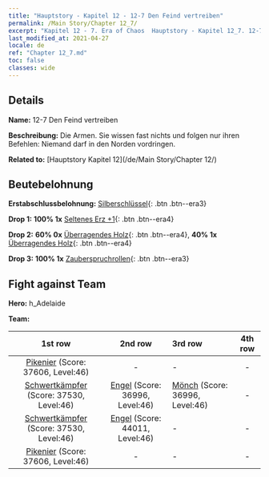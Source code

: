 ```yaml
---
title: "Hauptstory - Kapitel 12 - 12-7 Den Feind vertreiben"
permalink: /Main Story/Chapter 12_7/
excerpt: "Kapitel 12 - 7. Era of Chaos  Hauptstory - Kapitel 12_7. 12-7 Den Feind vertreiben"
last_modified_at: 2021-04-27
locale: de
ref: "Chapter 12_7.md"
toc: false
classes: wide
---
```


## Details

 **Name:** 12-7 Den Feind vertreiben

 **Beschreibung:** Die Armen. Sie wissen fast nichts und folgen nur ihren Befehlen: Niemand darf in den Norden vordringen.

 **Related to:** [Hauptstory Kapitel 12](/de/Main Story/Chapter 12/)

## Beutebelohnung

 **Erstabschlussbelohnung:** [Silberschlüssel](/ItemsDE/con_693/){: .btn .btn--era3}

 **Drop 1:** **100% 1x** [Seltenes Erz +1](/ItemsDE/mat_40/){: .btn .btn--era4}

 **Drop 2:** **60% 0x** [Überragendes Holz](/ItemsDE/mat_34/){: .btn .btn--era4}, **40% 1x** [Überragendes Holz](/ItemsDE/mat_34/){: .btn .btn--era4}

 **Drop 3:** **100% 1x** [Zauberspruchrollen](/ItemsDE/con_694/){: .btn .btn--era3}


## Fight against Team
 **Hero:** h_Adelaide

 **Team:**


  | 1st row | 2nd row | 3rd row | 4th row |
  |:----:|:----:|:----|:----:|
  | [Pikenier](/de/units/Pikeman/) (Score: 37606, Level:46)  | - | - | - |
  | [Schwertkämpfer](/de/units/Swordsman/) (Score: 37530, Level:46)  | [Engel](/de/units/Angel/) (Score: 36996, Level:46)  | [Mönch](/de/units/Monk/) (Score: 36996, Level:46)  | - |
  | [Schwertkämpfer](/de/units/Swordsman/) (Score: 37530, Level:46)  | [Engel](/de/units/Angel/) (Score: 44011, Level:46)  | - | - |
  | [Pikenier](/de/units/Pikeman/) (Score: 37606, Level:46)  | - | - | - |


